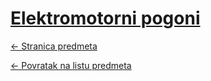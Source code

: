 # [Elektromotorni pogoni](https://www.github.com/studosi-fer/ELEPOG)
[<- Stranica predmeta](https://www.fer.unizg.hr/predmet/elepog)

[<- Povratak na listu predmeta](https://www.github.com/studosi/FER)